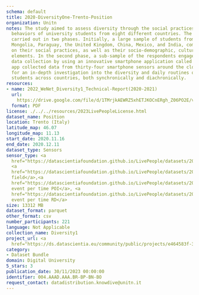 ```yaml
---
schema: default
title: 2020-DiversityOne-Trento-Position
organization: Unitn
notes: The study aimed to assess diversity through the social practices and daily
  behaviors of university students from eight different countries. The research was
  carried out in two phases. Initially, a large sample of students from Denmark, Italy,
  Mongolia, Paraguay, the United Kingdom, China, Mexico, and India, completed a survey
  on their social practices, as well as their socio-demographic, cultural, and psychological
  elements. In the second phase, a sub-sample of the respondents engaged in a four-week
  data collection by using an innovative smartphone application called iLog. This
  app collected data from thirty-four smartphone sensors around the clock, allowing
  for an in-depth investigation into the diversity and daily routines of university
  students across countries, both synchronically and diachronically.
resources:
- name: 2022_WeNet_Diversity1_Technical-Report(2020-2021)
  url: 
    https://drive.google.com/file/d/1TMrjkAEWRZ5xhETJKOCnERgh_Z06PO2E/view?usp=drive_link
  format: PDF
license: ./../../resources/2023LivePeopleLicense.html
dataset_name: Position
location: Trento (Italy)
latitude_map: 46.07
longitude_map: 11.13
start_date: 2020.11.16
end_date: 2020.12.11
dataset_type: Sensors
sensor_type: <a 
  href="https://datascientiafoundation.github.io/LivePeople/datasets/2020-DV1-Trento-Proximity%20Event/">proximity</a>,
  <a 
  href="https://datascientiafoundation.github.io/LivePeople/datasets/2020-DV1-Trento-Magnetic%20Field%20Event/">magnetic
  field</a>,<a 
  href="https://datascientiafoundation.github.io/LivePeople/datasets/2020-DV1-Trento-Location%20Event%20Per%20Time%20POI/">location
  event per time POI</a>, <a 
  href="https://datascientiafoundation.github.io/LivePeople/datasets/2020-DV1-Trento-Location%20Event%20Per%20Time%20RD/">location
  event per time RD</a>
size: 13312 MB
dataset_format: parquet
other_format: csv
number_participants: 221
language: Not Applicable
collection_name: Diversity1
project_url: <a 
  href="https://ds.datascientia.eu/community/public/projects/e464583f-32eb-44c1-a455-91503b02b308">https://ds.datascientia.eu/community/public/projects/e464583f-32eb-44c1-a455-91503b02b308</a>
category:
- Dataset Bundle
domain: Digital University
5_stars: 3
publication_date: 30/11/2023 00:00:00
identifier: 004.AAAD.AAA.BR-BP-BN-BO
request_contact: datadistribution.knowdive@unitn.it
---
```


